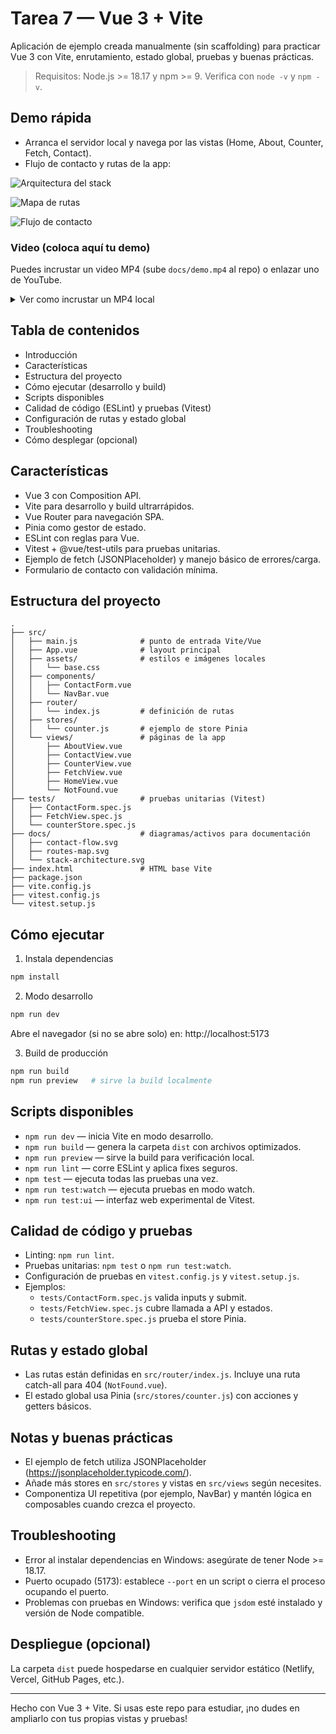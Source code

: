 # Tarea 7 — Vue 3 + Vite

Aplicación de ejemplo creada manualmente (sin scaffolding) para practicar Vue 3 con Vite, enrutamiento, estado global, pruebas y buenas prácticas.

> Requisitos: Node.js >= 18.17 y npm >= 9. Verifica con `node -v` y `npm -v`.

## Demo rápida

- Arranca el servidor local y navega por las vistas (Home, About, Counter, Fetch, Contact).
- Flujo de contacto y rutas de la app:

![Arquitectura del stack](docs/stack-architecture.svg)

![Mapa de rutas](docs/routes-map.svg)

![Flujo de contacto](docs/contact-flow.svg)

### Video (coloca aquí tu demo)

Puedes incrustar un video MP4 (sube `docs/demo.mp4` al repo) o enlazar uno de YouTube.

<details>
<summary>Ver como incrustar un MP4 local</summary>

<video src="docs/demo.mp4" controls width="720" poster="docs/routes-map.svg">
  Tu navegador no soporta video HTML5. Descarga el archivo desde <a href="docs/demo.mp4">docs/demo.mp4</a>.
 </video>

</details>

## Tabla de contenidos

- Introducción
- Características
- Estructura del proyecto
- Cómo ejecutar (desarrollo y build)
- Scripts disponibles
- Calidad de código (ESLint) y pruebas (Vitest)
- Configuración de rutas y estado global
- Troubleshooting
- Cómo desplegar (opcional)

## Características

- Vue 3 con Composition API.
- Vite para desarrollo y build ultrarrápidos.
- Vue Router para navegación SPA.
- Pinia como gestor de estado.
- ESLint con reglas para Vue.
- Vitest + @vue/test-utils para pruebas unitarias.
- Ejemplo de fetch (JSONPlaceholder) y manejo básico de errores/carga.
- Formulario de contacto con validación mínima.

## Estructura del proyecto

```
.
├── src/
│   ├── main.js              # punto de entrada Vite/Vue
│   ├── App.vue              # layout principal
│   ├── assets/              # estilos e imágenes locales
│   │   └── base.css
│   ├── components/
│   │   ├── ContactForm.vue
│   │   └── NavBar.vue
│   ├── router/
│   │   └── index.js         # definición de rutas
│   ├── stores/
│   │   └── counter.js       # ejemplo de store Pinia
│   └── views/               # páginas de la app
│       ├── AboutView.vue
│       ├── ContactView.vue
│       ├── CounterView.vue
│       ├── FetchView.vue
│       ├── HomeView.vue
│       └── NotFound.vue
├── tests/                   # pruebas unitarias (Vitest)
│   ├── ContactForm.spec.js
│   ├── FetchView.spec.js
│   └── counterStore.spec.js
├── docs/                    # diagramas/activos para documentación
│   ├── contact-flow.svg
│   ├── routes-map.svg
│   └── stack-architecture.svg
├── index.html               # HTML base Vite
├── package.json
├── vite.config.js
├── vitest.config.js
└── vitest.setup.js
```

## Cómo ejecutar

1. Instala dependencias

```bash
npm install
```

2. Modo desarrollo

```bash
npm run dev
```

Abre el navegador (si no se abre solo) en: http://localhost:5173

3. Build de producción

```bash
npm run build
npm run preview   # sirve la build localmente
```

## Scripts disponibles

- `npm run dev` — inicia Vite en modo desarrollo.
- `npm run build` — genera la carpeta `dist` con archivos optimizados.
- `npm run preview` — sirve la build para verificación local.
- `npm run lint` — corre ESLint y aplica fixes seguros.
- `npm test` — ejecuta todas las pruebas una vez.
- `npm run test:watch` — ejecuta pruebas en modo watch.
- `npm run test:ui` — interfaz web experimental de Vitest.

## Calidad de código y pruebas

- Linting: `npm run lint`.
- Pruebas unitarias: `npm test` o `npm run test:watch`.
- Configuración de pruebas en `vitest.config.js` y `vitest.setup.js`.
- Ejemplos:
  - `tests/ContactForm.spec.js` valida inputs y submit.
  - `tests/FetchView.spec.js` cubre llamada a API y estados.
  - `tests/counterStore.spec.js` prueba el store Pinia.

## Rutas y estado global

- Las rutas están definidas en `src/router/index.js`. Incluye una ruta catch-all para 404 (`NotFound.vue`).
- El estado global usa Pinia (`src/stores/counter.js`) con acciones y getters básicos.

## Notas y buenas prácticas

- El ejemplo de fetch utiliza JSONPlaceholder (https://jsonplaceholder.typicode.com/).
- Añade más stores en `src/stores` y vistas en `src/views` según necesites.
- Componentiza UI repetitiva (por ejemplo, NavBar) y mantén lógica en composables cuando crezca el proyecto.

## Troubleshooting

- Error al instalar dependencias en Windows: asegúrate de tener Node >= 18.17.
- Puerto ocupado (5173): establece `--port` en un script o cierra el proceso ocupando el puerto.
- Problemas con pruebas en Windows: verifica que `jsdom` esté instalado y versión de Node compatible.

## Despliegue (opcional)

La carpeta `dist` puede hospedarse en cualquier servidor estático (Netlify, Vercel, GitHub Pages, etc.).

---

Hecho con Vue 3 + Vite. Si usas este repo para estudiar, ¡no dudes en ampliarlo con tus propias vistas y pruebas!
